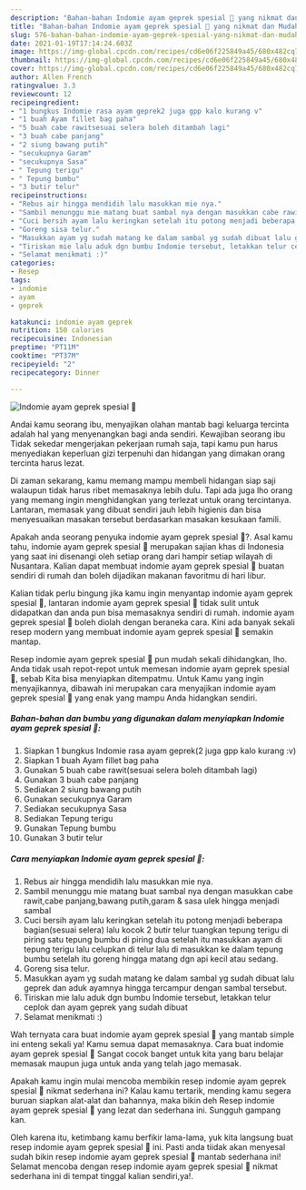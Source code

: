 ```yaml
---
description: "Bahan-bahan Indomie ayam geprek spesial 🍜 yang nikmat dan Mudah Dibuat"
title: "Bahan-bahan Indomie ayam geprek spesial 🍜 yang nikmat dan Mudah Dibuat"
slug: 576-bahan-bahan-indomie-ayam-geprek-spesial-yang-nikmat-dan-mudah-dibuat
date: 2021-01-19T17:14:24.603Z
image: https://img-global.cpcdn.com/recipes/cd6e06f225849a45/680x482cq70/indomie-ayam-geprek-spesial-🍜-foto-resep-utama.jpg
thumbnail: https://img-global.cpcdn.com/recipes/cd6e06f225849a45/680x482cq70/indomie-ayam-geprek-spesial-🍜-foto-resep-utama.jpg
cover: https://img-global.cpcdn.com/recipes/cd6e06f225849a45/680x482cq70/indomie-ayam-geprek-spesial-🍜-foto-resep-utama.jpg
author: Allen French
ratingvalue: 3.3
reviewcount: 12
recipeingredient:
- "1 bungkus Indomie rasa ayam geprek2 juga gpp kalo kurang v"
- "1 buah Ayam fillet bag paha"
- "5 buah cabe rawitsesuai selera boleh ditambah lagi"
- "3 buah cabe panjang"
- "2 siung bawang putih"
- "secukupnya Garam"
- "secukupnya Sasa"
- " Tepung terigu"
- " Tepung bumbu"
- "3 butir telur"
recipeinstructions:
- "Rebus air hingga mendidih lalu masukkan mie nya."
- "Sambil menunggu mie matang buat sambal nya dengan masukkan cabe rawit,cabe panjang,bawang putih,garam &amp; sasa ulek hingga menjadi sambal"
- "Cuci bersih ayam lalu keringkan setelah itu potong menjadi beberapa bagian(sesuai selera) lalu kocok 2 butir telur tuangkan tepung terigu di piring satu tepung bumbu di piring dua setelah itu masukkan ayam di tepung terigu lalu celupkan di telur lalu di masukkan ke dalam tepung bumbu setelah itu goreng hingga matang dgn api kecil atau sedang."
- "Goreng sisa telur."
- "Masukkan ayam yg sudah matang ke dalam sambal yg sudah dibuat lalu geprek dan aduk ayamnya hingga tercampur dengan sambal tersebut."
- "Tiriskan mie lalu aduk dgn bumbu Indomie tersebut, letakkan telur ceplok dan ayam geprek yang sudah dibuat"
- "Selamat menikmati :)"
categories:
- Resep
tags:
- indomie
- ayam
- geprek

katakunci: indomie ayam geprek 
nutrition: 150 calories
recipecuisine: Indonesian
preptime: "PT11M"
cooktime: "PT37M"
recipeyield: "2"
recipecategory: Dinner

---
```



![Indomie ayam geprek spesial 🍜](https://img-global.cpcdn.com/recipes/cd6e06f225849a45/680x482cq70/indomie-ayam-geprek-spesial-🍜-foto-resep-utama.jpg)

Andai kamu seorang ibu, menyajikan olahan mantab bagi keluarga tercinta adalah hal yang menyenangkan bagi anda sendiri. Kewajiban seorang ibu Tidak sekedar mengerjakan pekerjaan rumah saja, tapi kamu pun harus menyediakan keperluan gizi terpenuhi dan hidangan yang dimakan orang tercinta harus lezat.

Di zaman  sekarang, kamu memang mampu membeli hidangan siap saji walaupun tidak harus ribet memasaknya lebih dulu. Tapi ada juga lho orang yang memang ingin menghidangkan yang terlezat untuk orang tercintanya. Lantaran, memasak yang dibuat sendiri jauh lebih higienis dan bisa menyesuaikan masakan tersebut berdasarkan masakan kesukaan famili. 



Apakah anda seorang penyuka indomie ayam geprek spesial 🍜?. Asal kamu tahu, indomie ayam geprek spesial 🍜 merupakan sajian khas di Indonesia yang saat ini disenangi oleh setiap orang dari hampir setiap wilayah di Nusantara. Kalian dapat membuat indomie ayam geprek spesial 🍜 buatan sendiri di rumah dan boleh dijadikan makanan favoritmu di hari libur.

Kalian tidak perlu bingung jika kamu ingin menyantap indomie ayam geprek spesial 🍜, lantaran indomie ayam geprek spesial 🍜 tidak sulit untuk didapatkan dan anda pun bisa memasaknya sendiri di rumah. indomie ayam geprek spesial 🍜 boleh diolah dengan beraneka cara. Kini ada banyak sekali resep modern yang membuat indomie ayam geprek spesial 🍜 semakin mantap.

Resep indomie ayam geprek spesial 🍜 pun mudah sekali dihidangkan, lho. Anda tidak usah repot-repot untuk memesan indomie ayam geprek spesial 🍜, sebab Kita bisa menyiapkan ditempatmu. Untuk Kamu yang ingin menyajikannya, dibawah ini merupakan cara menyajikan indomie ayam geprek spesial 🍜 yang enak yang mampu Anda hidangkan sendiri.

<!--inarticleads1-->

##### Bahan-bahan dan bumbu yang digunakan dalam menyiapkan Indomie ayam geprek spesial 🍜:

1. Siapkan 1 bungkus Indomie rasa ayam geprek(2 juga gpp kalo kurang :v)
1. Siapkan 1 buah Ayam fillet bag paha
1. Gunakan 5 buah cabe rawit(sesuai selera boleh ditambah lagi)
1. Gunakan 3 buah cabe panjang
1. Sediakan 2 siung bawang putih
1. Gunakan secukupnya Garam
1. Sediakan secukupnya Sasa
1. Sediakan  Tepung terigu
1. Gunakan  Tepung bumbu
1. Gunakan 3 butir telur




<!--inarticleads2-->

##### Cara menyiapkan Indomie ayam geprek spesial 🍜:

1. Rebus air hingga mendidih lalu masukkan mie nya.
1. Sambil menunggu mie matang buat sambal nya dengan masukkan cabe rawit,cabe panjang,bawang putih,garam &amp; sasa ulek hingga menjadi sambal
1. Cuci bersih ayam lalu keringkan setelah itu potong menjadi beberapa bagian(sesuai selera) lalu kocok 2 butir telur tuangkan tepung terigu di piring satu tepung bumbu di piring dua setelah itu masukkan ayam di tepung terigu lalu celupkan di telur lalu di masukkan ke dalam tepung bumbu setelah itu goreng hingga matang dgn api kecil atau sedang.
1. Goreng sisa telur.
1. Masukkan ayam yg sudah matang ke dalam sambal yg sudah dibuat lalu geprek dan aduk ayamnya hingga tercampur dengan sambal tersebut.
1. Tiriskan mie lalu aduk dgn bumbu Indomie tersebut, letakkan telur ceplok dan ayam geprek yang sudah dibuat
1. Selamat menikmati :)




Wah ternyata cara buat indomie ayam geprek spesial 🍜 yang mantab simple ini enteng sekali ya! Kamu semua dapat memasaknya. Cara buat indomie ayam geprek spesial 🍜 Sangat cocok banget untuk kita yang baru belajar memasak maupun juga untuk anda yang telah jago memasak.

Apakah kamu ingin mulai mencoba membikin resep indomie ayam geprek spesial 🍜 nikmat sederhana ini? Kalau kamu tertarik, mending kamu segera buruan siapkan alat-alat dan bahannya, maka bikin deh Resep indomie ayam geprek spesial 🍜 yang lezat dan sederhana ini. Sungguh gampang kan. 

Oleh karena itu, ketimbang kamu berfikir lama-lama, yuk kita langsung buat resep indomie ayam geprek spesial 🍜 ini. Pasti anda tiidak akan menyesal sudah bikin resep indomie ayam geprek spesial 🍜 mantab sederhana ini! Selamat mencoba dengan resep indomie ayam geprek spesial 🍜 nikmat sederhana ini di tempat tinggal kalian sendiri,ya!.

